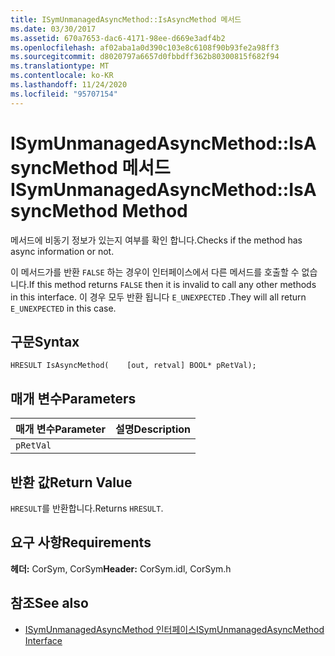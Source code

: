 ```yaml
---
title: ISymUnmanagedAsyncMethod::IsAsyncMethod 메서드
ms.date: 03/30/2017
ms.assetid: 670a7653-dac6-4171-98ee-d669e3adf4b2
ms.openlocfilehash: af02aba1a0d390c103e8c6108f90b93fe2a98ff3
ms.sourcegitcommit: d8020797a6657d0fbbdff362b80300815f682f94
ms.translationtype: MT
ms.contentlocale: ko-KR
ms.lasthandoff: 11/24/2020
ms.locfileid: "95707154"
---
```

# <a name="isymunmanagedasyncmethodisasyncmethod-method"></a><span data-ttu-id="8e90d-102">ISymUnmanagedAsyncMethod::IsAsyncMethod 메서드</span><span class="sxs-lookup"><span data-stu-id="8e90d-102">ISymUnmanagedAsyncMethod::IsAsyncMethod Method</span></span>

<span data-ttu-id="8e90d-103">메서드에 비동기 정보가 있는지 여부를 확인 합니다.</span><span class="sxs-lookup"><span data-stu-id="8e90d-103">Checks if the method has async information or not.</span></span>  
  
 <span data-ttu-id="8e90d-104">이 메서드가를 반환 `FALSE` 하는 경우이 인터페이스에서 다른 메서드를 호출할 수 없습니다.</span><span class="sxs-lookup"><span data-stu-id="8e90d-104">If this method returns `FALSE` then it is invalid to call any other methods in this interface.</span></span> <span data-ttu-id="8e90d-105">이 경우 모두 반환 됩니다 `E_UNEXPECTED` .</span><span class="sxs-lookup"><span data-stu-id="8e90d-105">They will all return `E_UNEXPECTED` in this case.</span></span>  
  
## <a name="syntax"></a><span data-ttu-id="8e90d-106">구문</span><span class="sxs-lookup"><span data-stu-id="8e90d-106">Syntax</span></span>  
  
```idl  
HRESULT IsAsyncMethod(    [out, retval] BOOL* pRetVal);  
```  
  
## <a name="parameters"></a><span data-ttu-id="8e90d-107">매개 변수</span><span class="sxs-lookup"><span data-stu-id="8e90d-107">Parameters</span></span>  
  
|<span data-ttu-id="8e90d-108">매개 변수</span><span class="sxs-lookup"><span data-stu-id="8e90d-108">Parameter</span></span>|<span data-ttu-id="8e90d-109">설명</span><span class="sxs-lookup"><span data-stu-id="8e90d-109">Description</span></span>|  
|---------------|-----------------|  
|`pRetVal`||  
  
## <a name="return-value"></a><span data-ttu-id="8e90d-110">반환 값</span><span class="sxs-lookup"><span data-stu-id="8e90d-110">Return Value</span></span>  

 <span data-ttu-id="8e90d-111">`HRESULT`를 반환합니다.</span><span class="sxs-lookup"><span data-stu-id="8e90d-111">Returns `HRESULT`.</span></span>  
  
## <a name="requirements"></a><span data-ttu-id="8e90d-112">요구 사항</span><span class="sxs-lookup"><span data-stu-id="8e90d-112">Requirements</span></span>  

 <span data-ttu-id="8e90d-113">**헤더:** CorSym, CorSym</span><span class="sxs-lookup"><span data-stu-id="8e90d-113">**Header:** CorSym.idl, CorSym.h</span></span>  
  
## <a name="see-also"></a><span data-ttu-id="8e90d-114">참조</span><span class="sxs-lookup"><span data-stu-id="8e90d-114">See also</span></span>

- [<span data-ttu-id="8e90d-115">ISymUnmanagedAsyncMethod 인터페이스</span><span class="sxs-lookup"><span data-stu-id="8e90d-115">ISymUnmanagedAsyncMethod Interface</span></span>](isymunmanagedasyncmethod-interface.md)
